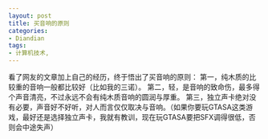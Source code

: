```yaml
---
layout: post
title: 买音响的原则
categories:
- Diandian
tags:
- 计算机技术, 
---
```

看了网友的文章加上自己的经历，终于悟出了买音响的原则： 第一，纯木质的比较重的音响一般都比较好（比如我的三诺）。 第二，轻，是音响的致命伤，最多得个声音清亮，不过永远不会有纯木质音响的圆润与厚重。 第三，独立声卡绝对没有必要，声音好不好听，对人而言仅仅取决与音响。（如果你要玩GTASA这类游戏，最好还是选择独立声卡，我就有教训，现在玩GTASA要把SFX调得很低，否则会中途失声）